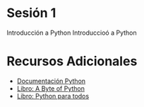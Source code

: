 # Sesión 1

Introducción a Python
Introduccioó a Python

# Recursos Adicionales

+ [Documentación Python ](https://docs.python.org/3/tutorial/index.html)
+ [Libro: A Byte of Python](https://python.swaroopch.com/)
+ [Libro: Python para todos](https://launchpadlibrarian.net/18980633/Python%20para%20todos.pdf)
